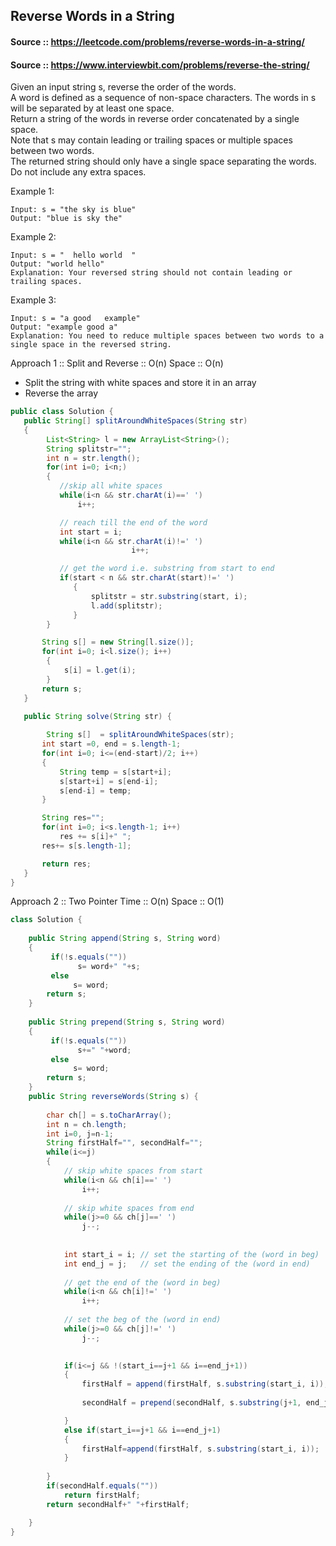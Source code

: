 ## Reverse Words in a String

#### Source :: https://leetcode.com/problems/reverse-words-in-a-string/
#### Source :: https://www.interviewbit.com/problems/reverse-the-string/


Given an input string s, reverse the order of the words.  
A word is defined as a sequence of non-space characters. The words in s will be separated by at least one space.  
Return a string of the words in reverse order concatenated by a single space.  
Note that s may contain leading or trailing spaces or multiple spaces between two words.   
The returned string should only have a single space separating the words. Do not include any extra spaces.  



Example 1:
```
Input: s = "the sky is blue"
Output: "blue is sky the"
```
Example 2:
```
Input: s = "  hello world  "
Output: "world hello"
Explanation: Your reversed string should not contain leading or trailing spaces.
```
Example 3:
```
Input: s = "a good   example"
Output: "example good a"
Explanation: You need to reduce multiple spaces between two words to a single space in the reversed string.
```

Approach 1 :: Split and Reverse :: O(n) Space :: O(n) 
 - Split the string with white spaces and store it in an array
 - Reverse the array

 ```java
 public class Solution {
    public String[] splitAroundWhiteSpaces(String str)
    {
         List<String> l = new ArrayList<String>();
         String splitstr="";
         int n = str.length();
         for(int i=0; i<n;)
         {
            //skip all white spaces 
            while(i<n && str.charAt(i)==' ')
                i++;

            // reach till the end of the word
            int start = i;
            while(i<n && str.charAt(i)!=' ')
                            i++;

            // get the word i.e. substring from start to end
            if(start < n && str.charAt(start)!=' ')
               {
                   splitstr = str.substring(start, i);
                   l.add(splitstr);
               } 
         }

        String s[] = new String[l.size()];
        for(int i=0; i<l.size(); i++)
         {
             s[i] = l.get(i);
         }
        return s;
    }
    
    public String solve(String str) {
 
         String s[]  = splitAroundWhiteSpaces(str);     
        int start =0, end = s.length-1;
        for(int i=0; i<=(end-start)/2; i++)
        {
            String temp = s[start+i];
            s[start+i] = s[end-i];
            s[end-i] = temp;
        }

        String res="";
        for(int i=0; i<s.length-1; i++)
            res += s[i]+" ";
        res+= s[s.length-1];

        return res;
    }
}
 ```


Approach 2 :: Two Pointer       Time :: O(n) Space :: O(1) 
```java
class Solution {
    
    public String append(String s, String word)
    {
         if(!s.equals(""))
               s= word+" "+s;
         else
              s= word;
        return s;        
    }
    
    public String prepend(String s, String word)
    {
         if(!s.equals(""))
               s+=" "+word;
         else
              s= word;
        return s;        
    }
    public String reverseWords(String s) {
        
        char ch[] = s.toCharArray();
        int n = ch.length;
        int i=0, j=n-1;
        String firstHalf="", secondHalf="";
        while(i<=j)
        {
            // skip white spaces from start
            while(i<n && ch[i]==' ')
                i++;
            
            // skip white spaces from end
            while(j>=0 && ch[j]==' ')
                j--;
            
            
            int start_i = i; // set the starting of the (word in beg)
            int end_j = j;   // set the ending of the (word in end)
            
            // get the end of the (word in beg)
            while(i<n && ch[i]!=' ')
                i++;
            
            // set the beg of the (word in end)
            while(j>=0 && ch[j]!=' ')
                j--;
            

            if(i<=j && !(start_i==j+1 && i==end_j+1))
            {
                firstHalf = append(firstHalf, s.substring(start_i, i));
                
                secondHalf = prepend(secondHalf, s.substring(j+1, end_j+1));                   

            }      
            else if(start_i==j+1 && i==end_j+1)
            {
                firstHalf=append(firstHalf, s.substring(start_i, i));
            }
               
        }
        if(secondHalf.equals(""))
            return firstHalf;
        return secondHalf+" "+firstHalf;

    }
}
```